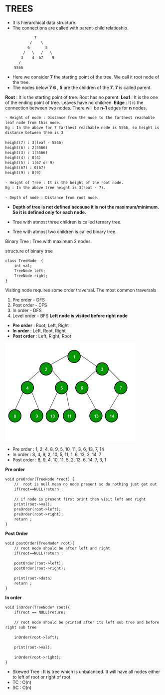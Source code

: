 # TREES
* It is hierarchical data structure.
* The connections are called with parent-child relatioship.
```
             7
           /    \
          6       5
        /   \   /   \
       3    4  67    9
      /
    5566
```

* Here we consider **7** the starting point of the tree. We call it root node of the tree.
* The nodes below **7** **6** , **5** are the children of the **7**. **7** is called parent.


**Root** : It is the starting point of tree. Root has no parent.
**Leaf** : It is the one of the ending point of tree. Leaves have no children.
**Edge** : It is the connection between two nodes. There will be **n-1** edges for **n** nodes.

```
- Height of node : Distance from the node to the farthest reachable leaf node from this node.
Eg : In the above for 7 farthest reachable node is 5566, so height is distance between them is 3

height(7) : 3(leaf - 5566)
height(6) : 2(5566)
height(3) : 1(5566)
height(4) : 0(4)
height(5) : 1(67 or 9)
height(67) : 0(67)
height(9) : 0(9)

- Height of Tree : It is the height of the root node.
Eg : In the above tree height is 3(root - 7).

- Depth of node : Distance from root node.
```

* **Depth of tree is not defined because it is not the maximum/minimum. So it is defined only for each node.**

* Tree with atmost three children is called ternary tree.
* Tree with atmost two children is called binary tree.


Binary Tree : 
Tree with maximum 2 nodes.

structure of binary tree
```
class TreeNode  {
    int val;
    TreeNode left;
    TreeNode right;
}

```

Visiting node requires some order traversal.
The most common traversals
1. Pre order - DFS 
2. Post order - DFS
3. In order - DFS
4. Level order - BFS
**Left node is visited before right node**

* **Pre order** : Root, Left, Right
* **In order** : Left, Root, Right
* **Post order** : Left, Right, Root

![Tree](/trees/static/tree-img-0.png)

* Pre order : 1, 2, 4, 8, 9, 5, 10, 11, 3, 6, 13, 7, 14
* In order : 8, 4, 9, 2, 10, 5, 11, 1, 6, 13, 3, 14, 7
* Post order : 8, 9, 4, 10, 11, 5, 2, 13, 6, 14, 7, 3, 1

**Pre order**
```
void preOrder(TreeNode *root) {
    //  root is null mean no node present so do nothing just get out 
    if(root==NULL)return ;
    
    // if node is present first print then visit left and right
    print(root->val);
    preOrder(root->left);
    preOrder(root->right);
    return ;
}

```

**Post Order**
```
void postOrder(TreeNode* root){
    // root node should be after left and right
    if(root==NULL)return ;

    postOrder(root->left);
    postOrder(root->right);

    print(root->data)
    return ;
}
```

**In order**
```
void inOrder(TreeNode* root){
    if(root == NULL)return;

    // root node should be printed after its left sub tree and before right sub tree

    inOrder(root->left);

    print(root->val);

    inOrder(root->right);
}
```
* Skewed Tree : It is tree which is unbalanced. It will have all nodes either to left of root or right of root.
* TC : O(n)
* SC : O(n)
